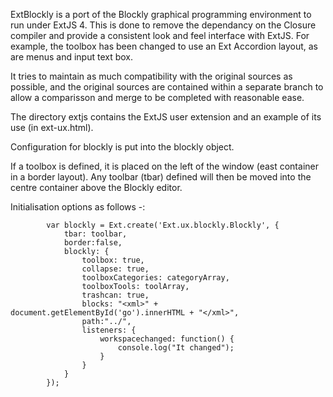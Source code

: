ExtBlockly is a port of the Blockly graphical programming environment to run under ExtJS 4. This is done to remove the dependancy on the Closure compiler and provide a consistent look and feel interface with ExtJS. For example, the toolbox has been changed to use an Ext Accordion layout, as are menus and input text box.

It tries to maintain as much compatibility with the original sources as possible, and the original sources are contained within a separate branch to allow a comparisson and merge to be completed with reasonable ease.

The directory extjs contains the ExtJS user extension and an example of its use (in ext-ux.html).

Configuration for blockly is put into the blockly object.

If a toolbox is defined, it is placed on the left of the window (east container in a border layout). Any toolbar (tbar) defined will then be moved into the centre container above the Blockly editor.

Initialisation options as follows -:
```
        var blockly = Ext.create('Ext.ux.blockly.Blockly', {
            tbar: toolbar,
            border:false,
            blockly: {
                toolbox: true,
                collapse: true,
                toolboxCategories: categoryArray,
                toolboxTools: toolArray,
                trashcan: true,
                blocks: "<xml>" + document.getElementById('go').innerHTML + "</xml>",
                path:"../",
                listeners: {
                    workspacechanged: function() {
                        console.log("It changed");
                    }
                }
            }
        });
```


